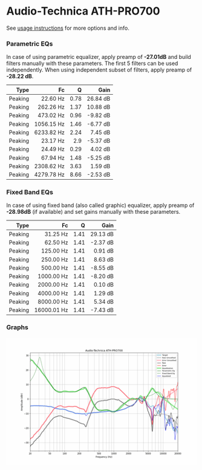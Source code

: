 # Audio-Technica ATH-PRO700
See [usage instructions](https://github.com/jaakkopasanen/AutoEq#usage) for more options and info.

### Parametric EQs
In case of using parametric equalizer, apply preamp of **-27.01dB** and build filters manually
with these parameters. The first 5 filters can be used independently.
When using independent subset of filters, apply preamp of **-28.22 dB**.

| Type    | Fc         |    Q | Gain     |
|--------:|-----------:|-----:|---------:|
| Peaking | 22.60 Hz   | 0.78 | 26.84 dB |
| Peaking | 262.26 Hz  | 1.37 | 10.88 dB |
| Peaking | 473.02 Hz  | 0.96 | -9.82 dB |
| Peaking | 1056.15 Hz | 1.46 | -6.77 dB |
| Peaking | 6233.82 Hz | 2.24 | 7.45 dB  |
| Peaking | 23.17 Hz   | 2.9  | -5.37 dB |
| Peaking | 24.49 Hz   | 0.29 | 4.02 dB  |
| Peaking | 67.94 Hz   | 1.48 | -5.25 dB |
| Peaking | 2308.62 Hz | 3.63 | 1.59 dB  |
| Peaking | 4279.78 Hz | 8.66 | -2.53 dB |

### Fixed Band EQs
In case of using fixed band (also called graphic) equalizer, apply preamp of **-28.98dB**
(if available) and set gains manually with these parameters.

| Type    | Fc          |    Q | Gain     |
|--------:|------------:|-----:|---------:|
| Peaking | 31.25 Hz    | 1.41 | 29.13 dB |
| Peaking | 62.50 Hz    | 1.41 | -2.37 dB |
| Peaking | 125.00 Hz   | 1.41 | 0.91 dB  |
| Peaking | 250.00 Hz   | 1.41 | 8.63 dB  |
| Peaking | 500.00 Hz   | 1.41 | -8.55 dB |
| Peaking | 1000.00 Hz  | 1.41 | -8.20 dB |
| Peaking | 2000.00 Hz  | 1.41 | 0.10 dB  |
| Peaking | 4000.00 Hz  | 1.41 | 1.29 dB  |
| Peaking | 8000.00 Hz  | 1.41 | 5.34 dB  |
| Peaking | 16000.01 Hz | 1.41 | -7.43 dB |

### Graphs
![](./Audio-Technica%20ATH-PRO700.png)